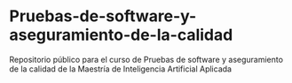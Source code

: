 # Pruebas-de-software-y-aseguramiento-de-la-calidad
Repositorio público para el curso de Pruebas de software y aseguramiento de la calidad
de la Maestría de Inteligencia Artificial Aplicada
